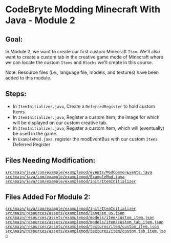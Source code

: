 # CodeBryte Modding Minecraft With Java - Module 2

## Goal:
In Module 2, we want to create our first custom Minecraft `Item`.  We'll also want to create a custom tab in the creative game mode of Minecraft where we can locate the custom `Items` and `Blocks` we'll create in this course.

Note: Resource files (i.e., language file, models, and textures) have been added to this module.

## Steps:
* In `ItemInitializer.java`, Create a `DeferredRegister` to hold custom Items.
* In `ItemInitializer.java`, Register a custom Item, the image for which will be displayed on our custom creative tab.
* In `ItemInitializer.java`, Register a custom Item, which will (eventually) be used in the game.
* In `ExampleMod.java`, register the modEventBus with our custom `Items` Deferred Register

## Files Needing Modification:
[`src/main/java/com/example/examplemod/events/ModCommonEvents.java`](https://github.com/codebryte/codeBryteMod01/blob/MODULE_02_BEGIN/src/main/java/com/example/examplemod/events/ModCommonEvents.java)
[`src/main/java/com/example/examplemod/ExampleMod.java`](https://github.com/codebryte/codeBryteMod01/blob/MODULE_02_BEGIN/src/main/java/com/example/examplemod/ExampleMod.java)
[`src/main/java/com/example/examplemod/init/ItemInitializer`](https://github.com/codebryte/codeBryteMod01/blob/MODULE_02_BEGIN/src/main/java/com/example/examplemod/init/ItemInitializer.java)

## Files Added For Module 2:
[`src/main/java/com/example/examplemod/init/ItemInitializer`](https://github.com/codebryte/codeBryteMod01/blob/MODULE_02_BEGIN/src/main/java/com/example/examplemod/init/ItemInitializer.java)
[`src/main/resources/assets/examplemod/lang/en_us.json`](https://github.com/codebryte/codeBryteMod01/blob/MODULE_02_BEGIN/src/main/resources/assets/examplemod/lang/en_us.json)
[`src/main/resources/assets/examplemod/models/item/custom_item.json`](https://github.com/codebryte/codeBryteMod01/blob/MODULE_02_BEGIN/src/main/resources/assets/examplemod/models/item/custom_item.json)
[`src/main/resources/assets/examplemod/models/item/custom_tab_item.json`](https://github.com/codebryte/codeBryteMod01/blob/MODULE_02_BEGIN/src/main/resources/assets/examplemod/models/item/custom_tab_item.json)
[`src/main/resources/assets/examplemod/textures/item/custom_item.json`](https://github.com/codebryte/codeBryteMod01/blob/MODULE_02_BEGIN/src/main/resources/assets/examplemod/textures/item/custom_item.png)
[`src/main/resources/assets/examplemod/textures/item/custom_tab_item.json`](https://github.com/codebryte/codeBryteMod01/blob/MODULE_02_BEGIN/src/main/resources/assets/examplemod/textures/item/custom_tab_item.png)
